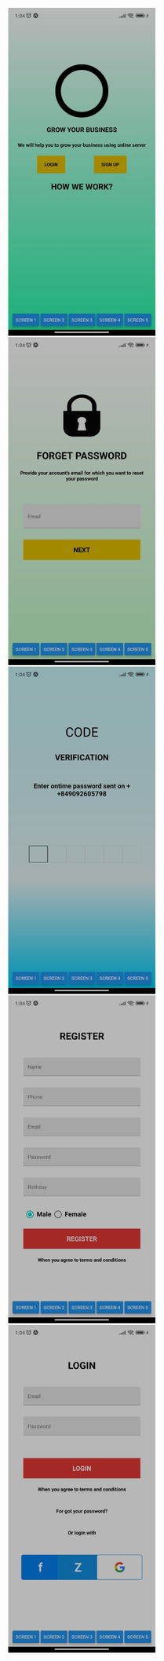 <p float="left">
<img src="https://github.com/MaiNhatHoangY2001/lab3_LTDD/blob/main/screenshots/screen1.jpg" width="300">
<img src="https://github.com/MaiNhatHoangY2001/lab3_LTDD/blob/main/screenshots/screen2.jpg" width="300">
<img src="https://github.com/MaiNhatHoangY2001/lab3_LTDD/blob/main/screenshots/screen3.jpg" width="300">
<img src="https://github.com/MaiNhatHoangY2001/lab3_LTDD/blob/main/screenshots/screen4.jpg" width="300">
<img src="https://github.com/MaiNhatHoangY2001/lab3_LTDD/blob/main/screenshots/screen5.jpg" width="300">
<p />
